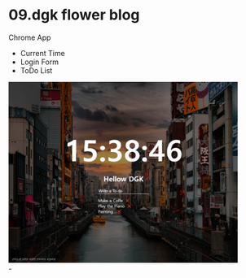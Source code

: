 # 09.dgk flower blog

Chrome App
- Current Time
- Login Form
- ToDo List
<div>
  <img src="ChromeApp.png" width="450"/>
</div>
-